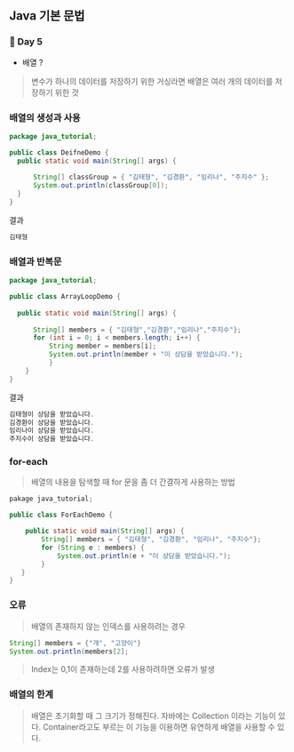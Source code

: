 ## Java 기본 문법
### :runner: Day 5
- 배열 ?
 > 변수가 하나의 데이터를 저장하기 위한 거싱라면 배열은 여러 개의 데이터를 저장하기 위한 것
 
### 배열의 생성과 사용
```java
package java_tutorial;

public class DeifneDemo {
  public static void main(String[] args) {
  
      String[] classGroup = { "김태형", "김경환", "임리나", "주지수" };
      System.out.println(classGroup[0]);
  }
}
```
결과

```java
김태형
```

### 배열과 반복문
```java
package java_tutorial;

public class ArrayLoopDemo {
  
  public static void main(String[] args) {
    
      String[] members = { "김태형","김경환","임리나","주지수"};
      for (int i = 0; i < members.length; i++) {
          String member = members[i];
          System.out.println(member + "이 상담을 받았습니다.");
          }
    }
}
```
결과
```java
김태형이 상담을 받았습니다.
김경환이 상담을 받았습니다.
임리나이 상담을 받았습니다.
주지수이 상담을 받았습니다.
```

### for-each
> 배열의 내용을 탐색할 때 for 문을 좀 더 간결하게 사용하는 방법
```java
pakage java_tutorial;

public class ForEachDemo {

    public static void main(String[] args) {
        String[] members = { "김태형", "김경환", "임리나", "주지수"};
        for (String e : members) {
            System.out.println(e + "이 상담을 받았습니다.");
        }
   }
}
```

### 오류 
> 배열의 존재하지 않는 인덱스를 사용하려는 경우 
```java
String[] members = {"개", "고양이"}
System.out.println(members[2];
```
> Index는 0,1이 존재하는데 2를 사용하려하면 오류가 발생

### 배열의 한계
> 배열은 초기화할 때 그 크기가 정해진다. 
> 자바에는 Collection 이라는 기능이 있다. Container라고도 부르는 이 기능을 이용하면 유연하게 배열을 사용할 수 있다.

